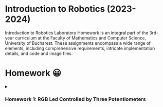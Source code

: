 # Introduction to Robotics (2023-2024)
Introduction to Robotics Laboratory Homework is an integral part of the 3rd-year curriculum at the Faculty of Mathematics and Computer Science, University of Bucharest. These assignments encompass a wide range of elements, including comprehensive requirements, intricate implementation details, and code and image files.
# Homework 😀
<details>
  <summary><h3>Homework 1: RGB Led Controlled by Three Potentiometers</h3></summary>
  <p>Task requirements: Control each channel (red, green, and blue) of an RGB led using three separate potentiometers.This control is achieved using digital electronics, where the Arduino reads the potentiometer values and then sends mapped values to control each of the pins linked to the LED.  </p>
  <p>
    Components Used:
    <ul>
      <li>Compone 1</li>
      <li>Componenta 2</li>
      <li>Componenta 3</li>
    </ul>
  </p>
</details>  

